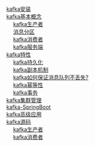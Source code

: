 

[kafka安装](/docs/microService/mq/kafka/kafkaInstall.md)  
[kafka基本概念](/docs/microService/mq/kafka/kafkaConcepts.md)  
&emsp; [kafka生产者](/docs/microService/mq/kafka/kafkaProducerUse.md)  
&emsp; [消息分区](/docs/microService/mq/kafka/topic.md)  
&emsp; [kafka消费者](/docs/microService/mq/kafka/kafkaConsumerUse.md)  
&emsp; [kafka服务端](/docs/microService/mq/kafka/kafkaServer.md)  
[kafka特性](/docs/microService/mq/kafka/kafkaCharacteristic.md)  
&emsp; [kafka持久化](/docs/microService/mq/kafka/kafkaPersistence.md)  
&emsp; [kafka副本机制](/docs/microService/mq/kafka/kafkaReplica.md)  
&emsp; [kafka如何保证消息队列不丢失?](/docs/microService/mq/kafka/kafkaReliability.md)  
&emsp; [kafka幂等性](/docs/microService/mq/kafka/kafkaIdempotent.md)  
&emsp; [kafka事务](/docs/microService/mq/kafka/kafkaTraction.md)  
[kafka集群管理](/docs/microService/mq/kafka/kafkaUse.md)  
[kafka-SpringBoot](/docs/microService/mq/kafka/kafkaSpringBoot.md)  
[kafka高级应用](/docs/microService/mq/kafka/advanced.md)  
[kafka源码](/docs/microService/mq/kafka/kafkaSource.md)  
&emsp; [kafka生产者](/docs/microService/mq/kafka/kafkaProducer.md)  
&emsp; [kafka消费者](/docs/microService/mq/kafka/kafkaConsumer.md)  

<!-- 
Kafka为什么这么快？
https://www.linkflowtech.com/3392.html
kafka为什么用TCP/IP
https://blog.csdn.net/qq_37865420/article/details/108323695
-->


<!-- 
★★★★★kafka重试
你可能用错了 kafka 的重试机制
https://hiddenpps.blog.csdn.net/article/details/114267171
kafka重试机制解读
https://blog.csdn.net/feelwing1314/article/details/81206506?utm_term=kafka%E9%87%8D%E5%8F%91%E6%9C%BA%E5%88%B6&utm_medium=distribute.pc_aggpage_search_result.none-task-blog-2~all~sobaiduweb~default-0-81206506&spm=3001.4430

Kafka消息中间件内核源码课程 
https://mp.weixin.qq.com/s/yvGIikIlM0ErZ_ZYBZrJXg
-->
